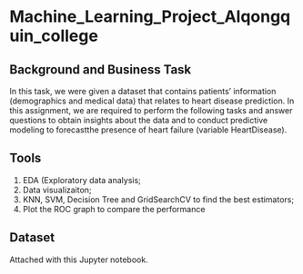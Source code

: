 # Machine_Learning_Project_Alqongquin_college

## Background and Business Task 
In this task, we were given a dataset that contains patients’ information (demographics and medical data) that relates to heart disease prediction. In this assignment, 
we are required to perform the following tasks and answer questions to obtain insights about the data and to conduct predictive modeling to forecastthe presence of 
heart failure (variable HeartDisease).

## Tools
1. EDA (Exploratory data analysis;
2. Data visualizaiton;
3. KNN, SVM, Decision Tree and GridSearchCV to find the best estimators;
4. Plot the ROC graph to compare the performance

## Dataset
Attached with this Jupyter notebook. 
